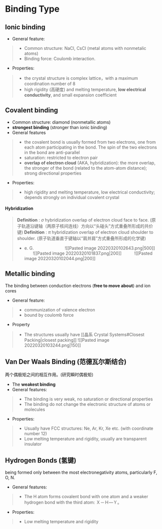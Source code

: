 # Binding Type
## Ionic binding
- General feature:
> - Common structure: NaCl, CsCl (metal atoms with nonmetalic atoms)
> - Binding force: Coulomb interaction.
- Properties:
> - the crystal structure is complex lattice，with a maximum coordination number of 8
> - high rigidity (高硬度) and melting temperature, **low electrical conductivity**, and small expansion coefficient

## Covalent binding 
- Common structure: diamond (nonmetallic atoms)
- **strongest binding** (stronger than ionic binding) 
- General features
> - the covalent bond is usually formed from two electrons, one from each atom participating in the bond. The spin of the two electrons in the bond are anti-parallel
> - saturation: restricted to electron pair
> -  **overlap of electron cloud** (AKA, hybridization): the more overlap, the stronger of the bond (related to the atom-atom distance); strong directional properties
- Properties:
> - high rigidity and melting temperature, low electrical conductivity; depends strongly on individual covalent crystal
#### Hybridization
> **Definition** : $\sigma$ hybridization
>  overlap of electron cloud face to face. (原子轨道沿键轴（两原子核间连线）方向以“头碰头”方式重叠所形成的共价键)
>  **Definition** : $\pi$ hybridization
>  overlap of electron cloud shoulder to shoulder. (原子轨道垂直于键轴以“肩并肩”方式重叠所形成的化学键)
> - e. G. 
> &emsp;&emsp;&emsp;&emsp;&emsp;&emsp;&emsp;![[Pasted image 20220320102643.png|500]]
> &emsp;&emsp;![[Pasted image 20220320101837.png|200]]&emsp;&emsp;&emsp;![[Pasted image 20220320102044.png|200]]

## Metallic binding
The binding between conduction electrons (**free to move about**) and ion cores
- General feature:
> -  communization of valence electron
> - bound by coulomb force
- Property
>  - The structures usually have [[晶系 Crystal Systems#Closest Packing|closest packing]] 
> ![[Pasted image 20220320103244.png|150]]

## Van Der Waals Binding (范德瓦尔斯结合)
两个偶极矩之间的相互作用。(研究瞬时偶极矩)
- The **weakest binding** 
- General features:
> - The binding is very weak, no saturation or directional properties
> - The binding do not change the electronic structure of atoms or molecules
- Properties:
> - Usually have FCC structures: Ne, Ar, Kr, Xe etc. (with coordinate number 12)
> - Low melting temperature and rigidity, usually are transparent insulator

## Hydrogen Bonds (氢键)
being formed only between the most electronegativity atoms, particularly F, O, N.

- General features:
> - The H atom forms covalent bond with one atom and a weaker hydrogen bond with the third atom: Ｘ－Ｈ—Ｙ。

           
- Properties:
> - Low melting temperature and rigidity
